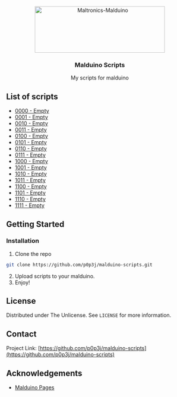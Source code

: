 <!-- WELCOME -->
<br />
<p align="center">
  <a href="https://github.com/p0p3j/malduino-scripts">
    <img src="https://cdn.shopify.com/s/files/1/0141/2084/5370/files/no_text_trans_701x250.png?v=1531139847" alt="Maltronics-Malduino" width="350" height="125">
  </a>

  <h3 align="center">Malduino Scripts</h3>

  <p align="center">
    My scripts for malduino
  </p>
</p>



<!-- SCRIPTS -->
## List of scripts

* [0000 - Empty](#)
* [0001 - Empty](#)
* [0010 - Empty](#)
* [0011 - Empty](#)
* [0100 - Empty](#)
* [0101 - Empty](#)
* [0110 - Empty](#)
* [0111 - Empty](#)
* [1000 - Empty](#)
* [1001 - Empty](#)
* [1010 - Empty](#)
* [1011 - Empty](#)
* [1100 - Empty](#)
* [1101 - Empty](#)
* [1110 - Empty](#)
* [1111 - Empty](#)


## Getting Started

### Installation

1. Clone the repo
```sh
git clone https://github.com/p0p3j/malduino-scripts.git
```
2. Upload scripts to your malduino.
3. Enjoy!



## License
Distributed under The Unlicense. See `LICENSE` for more information.

## Contact
<!-- p0p3j - [@twitter](https://twitter.com/) - piotr@ebarion.pl -->

Project Link: [https://github.com/p0p3j/malduino-scripts](https://github.com/p0p3j/malduino-scripts)

## Acknowledgements
* [Malduino Pages](https://malduino.com)
